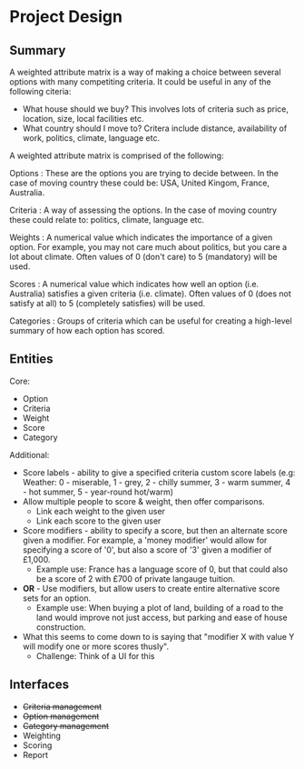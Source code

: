 Project Design
==============

Summary
-------

A weighted attribute matrix is a way of making a choice between
several options with many competiting criteria. It could be useful in
any of the following citeria:

  * What house should we buy? This involves lots of criteria such as
    price, location, size, local facilities etc.
  * What country should I move to? Critera include distance, availability of work,
    politics, climate, language etc.

A weighted attribute matrix is comprised of the following:

Options
:   These are the options you are trying to decide between. In the case of
    moving country these could be: USA, United Kingom, France, Australia.

Criteria
:   A way of assessing the options. In the case of
    moving country these could relate to: politics, climate, language etc.

Weights
:   A numerical value which indicates the importance of a given option.
    For example, you may not care much about politics, but you care a lot
    about climate. Often values of 0 (don't care) to 5 (mandatory) will be used.

Scores
:   A numerical value which indicates how well an option (i.e. Australia)
    satisfies a given criteria (i.e. climate). Often values of 0
    (does not satisfy at all) to 5 (completely satisfies) will be used.

Categories
:   Groups of criteria which can be useful for creating a high-level
    summary of how each option has scored.

Entities
--------

Core:

 * Option
 * Criteria
 * Weight
 * Score
 * Category

Additional:

 * Score labels - ability to give a specified criteria custom score labels
   (e.g: Weather: 0 - miserable, 1 - grey, 2 - chilly summer, 3 - warm summer,
   4 - hot summer, 5 - year-round hot/warm)
 * Allow multiple people to score & weight, then offer comparisons.
   * Link each weight to the given user
   * Link each score to the given user
 * Score modifiers - ability to specify a score, but then an alternate score given a modifier.
   For example, a 'money modifier' would allow for specifying a score of '0', but also a score of
   '3' given a modifier of £1,000.
   * Example use: France has a language score of 0, but that could also be a score of 2
     with £700 of private langauge tuition.
 * **OR** - Use modifiers, but allow users to create entire alternative score
   sets for an option.
    * Example use: When buying a plot of land, building of a road to the land
      would improve not just access, but parking and ease of house construction.
 * What this seems to come down to is saying that "modifier X with value Y will
   modify one or more scores thusly".
    * Challenge: Think of a UI for this

Interfaces
----------

  * ~~Criteria management~~
  * ~~Option management~~
  * ~~Category management~~
  * Weighting
  * Scoring
  * Report
